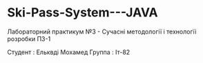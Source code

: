 # Ski-Pass-System---JAVA
Лабораторний практикум №3 - Сучасні методології і технологїі розробки ПЗ-1

Студент : Ельквді Мохамед 
Группа : Іт-82 
